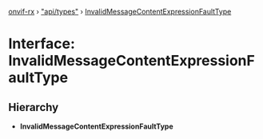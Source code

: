[onvif-rx](../README.md) › ["api/types"](../modules/_api_types_.md) › [InvalidMessageContentExpressionFaultType](_api_types_.invalidmessagecontentexpressionfaulttype.md)

# Interface: InvalidMessageContentExpressionFaultType

## Hierarchy

* **InvalidMessageContentExpressionFaultType**
